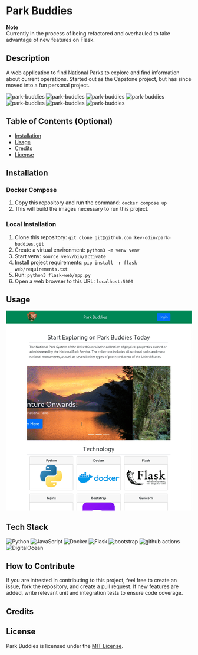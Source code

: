 # Park Buddies

**Note**  
Currently in the process of being refactored and overhauled to take advantage of new features on Flask.

## Description
<!-- 
Provide a short description explaining the what, why, and how of your project. Use the following questions as a guide:

- What was your motivation?
- Why did you build this project? (Note: the answer is not "Because it was a homework assignment.")
- What problem does it solve?
- What did you learn? -->

A web application to find National Parks to explore and find information about current operations. Started out as the Capstone project, but has since moved into a fun personal project.

![park-buddies](https://img.shields.io/website?down_color=red&down_message=offline&style=for-the-badge&up_color=green&up_message=online&url=https%3A%2F%2Fpark-buddies.kchungdev.com)
![park-buddies](https://img.shields.io/github/last-commit/kev-odin/park-buddies?style=for-the-badge)
![park-buddies](https://img.shields.io/github/languages/count/kev-odin/park-buddies?style=for-the-badge)
![park-buddies](https://img.shields.io/github/languages/top/kev-odin/park-buddies?style=for-the-badge)
![park-buddies](https://img.shields.io/github/repo-size/kev-odin/park-buddies?style=for-the-badge)
![park-buddies](https://img.shields.io/github/license/kev-odin/park-buddies?style=for-the-badge)
![park-buddies](https://img.shields.io/badge/made%20with-%E2%9D%A4%EF%B8%8F-grey?style=for-the-badge)

## Table of Contents (Optional)
<!-- If your README is long, add a table of contents to make it easy for users to find what they need.
 -->
- [Installation](#installation)
- [Usage](#usage)
- [Credits](#credits)
- [License](#license)

## Installation
<!-- What are the steps required to install your project? Provide a step-by-step description of how to get the development environment running. -->

### Docker Compose  
1. Copy this repository and run the command: `docker compose up`  
2. This will build the images necessary to run this project.  

<!-- **Docker**  
A ready to use Docker image should be hosted in the GitHub Packages Container Registry.  
* Simply pull the image from this repository with: `docker pull ghcr.io/kev-odin/park-buddies:latest`  
* Run the image with this command: `docker run park-buddies:latest`  
* Then open your web browser and enter `localhost:5000` in the address bar. -->

### Local Installation
1. Clone this repository: `git clone git@github.com:kev-odin/park-buddies.git`
2. Create a virtual environment: `python3 -m venv venv`
3. Start venv: `source venv/bin/activate`
4. Install project requirements: `pip install -r flask-web/requirements.txt`
5. Run: `python3 flask-web/app.py`
6. Open a web browser to this URL: `localhost:5000`

## Usage
<!-- 
Provide instructions and examples for use. Include screenshots as needed.

To add a screenshot, create an `assets/images` folder in your repository and upload your screenshot to it. Then, using the relative filepath, add it to your README using the following syntax:

    ```md
    ![alt text](assets/images/screenshot.png)
    ```
 -->
 ![park-home](assets/images/park-home.webp)

## Tech Stack
![Python](https://img.shields.io/badge/Python-grey?style=for-the-badge&logo=python&logoColor=white)
![JavaScript](https://img.shields.io/badge/JavaScript-grey?style=for-the-badge&logo=javascript&logoColor=white)
![Docker](https://img.shields.io/badge/Docker-grey?style=for-the-badge&logo=docker&logoColor=white)
![Flask](https://img.shields.io/badge/Flask-grey?style=for-the-badge&logo=flask&logoColor=white)
![bootstrap](https://img.shields.io/badge/bootstrap-grey?style=for-the-badge&logo=bootstrap&logoColor=white)
![github actions](https://img.shields.io/badge/github_actions-grey?style=for-the-badge&logo=githubactions&logoColor=white)
![DigitalOcean](https://img.shields.io/badge/DigitalOcean-grey?style=for-the-badge&logo=digitalocean&logoColor=white)

## How to Contribute
If you are intrested in contributing to this project, feel free to create an issue, fork the repository, and create a pull request. If new features are added, write relevant unit and integration tests to ensure code coverage.


## Credits
<!-- List your collaborators, if any, with links to their GitHub profiles.

If you used any third-party assets that require attribution, list the creators with links to their primary web presence in this section.

If you followed tutorials, include links to those here as well. -->

## License
Park Buddies is licensed under the [MIT License](LICENSE.txt).
